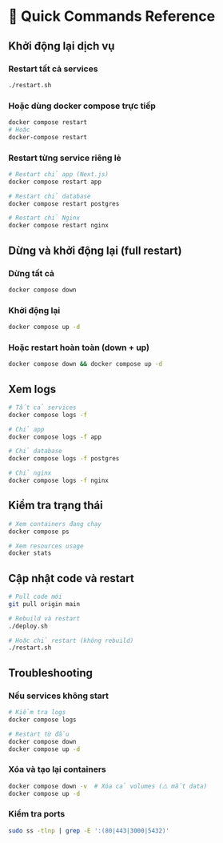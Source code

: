 # 🚀 Quick Commands Reference

## Khởi động lại dịch vụ

### Restart tất cả services
```bash
./restart.sh
```

### Hoặc dùng docker compose trực tiếp
```bash
docker compose restart
# Hoặc
docker-compose restart
```

### Restart từng service riêng lẻ
```bash
# Restart chỉ app (Next.js)
docker compose restart app

# Restart chỉ database
docker compose restart postgres

# Restart chỉ Nginx
docker compose restart nginx
```

## Dừng và khởi động lại (full restart)

### Dừng tất cả
```bash
docker compose down
```

### Khởi động lại
```bash
docker compose up -d
```

### Hoặc restart hoàn toàn (down + up)
```bash
docker compose down && docker compose up -d
```

## Xem logs

```bash
# Tất cả services
docker compose logs -f

# Chỉ app
docker compose logs -f app

# Chỉ database
docker compose logs -f postgres

# Chỉ nginx
docker compose logs -f nginx
```

## Kiểm tra trạng thái

```bash
# Xem containers đang chạy
docker compose ps

# Xem resources usage
docker stats
```

## Cập nhật code và restart

```bash
# Pull code mới
git pull origin main

# Rebuild và restart
./deploy.sh

# Hoặc chỉ restart (không rebuild)
./restart.sh
```

## Troubleshooting

### Nếu services không start
```bash
# Kiểm tra logs
docker compose logs

# Restart từ đầu
docker compose down
docker compose up -d
```

### Xóa và tạo lại containers
```bash
docker compose down -v  # Xóa cả volumes (⚠️ mất data)
docker compose up -d
```

### Kiểm tra ports
```bash
sudo ss -tlnp | grep -E ':(80|443|3000|5432)'
```

